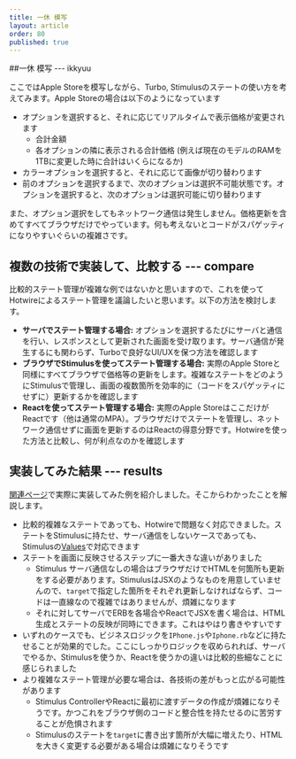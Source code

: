 ```yaml
---
title: 一休 模写
layout: article
order: 80
published: true
---
```


##一休 模写 --- ikkyuu

ここではApple Storeを模写しながら、Turbo, Stimulusのステートの使い方を考えてみます。Apple Storeの場合は以下のようになっています

* オプションを選択すると、それに応じてリアルタイムで表示価格が変更されます
    * 合計金額
    * 各オプションの隣に表示される合計価格 (例えば現在のモデルのRAMを1TBに変更した時に合計はいくらになるか)
* カラーオプションを選択すると、それに応じて画像が切り替わります
* 前のオプションを選択するまで、次のオプションは選択不可能状態です。オプションを選択すると、次のオプションは選択可能に切り替わります

また、オプション選択をしてもネットワーク通信は発生しません。価格更新を含めてすべてブラウザだけでやっています。何も考えないとコードがスパゲッティになりやすいぐらいの複雑さです。

## 複数の技術で実装して、比較する --- compare

比較的ステート管理が複雑な例ではないかと思いますので、これを使ってHotwireによるステート管理を議論したいと思います。以下の方法を検討します。

* **サーバでステート管理する場合:** オプションを選択するたびにサーバと通信を行い、レスポンスとして更新された画面を受け取ります。サーバ通信が発生するにも関わらず、Turboで良好なUI/UXを保つ方法を確認します
* **ブラウザでStimulusを使ってステート管理する場合:** 実際のApple Storeと同様にすべてブラウザで価格等の更新をします。複雑なステートをどのようにStimulusで管理し、画面の複数箇所を効率的に（コードをスパゲッティにせずに）更新するかを確認します
* **Reactを使ってステート管理する場合:** 実際のApple StoreはここだけがReactです（他は通常のMPA）。ブラウザだけでステートを管理し、ネットワーク通信せずに画面を更新するのはReactの得意分野です。Hotwireを使った方法と比較し、何が利点なのかを確認します

## 実装してみた結果 --- results

[関連ページ](#related-pages)で実際に実装してみた例を紹介しました。そこからわかったことを解説します。

* 比較的複雑なステートであっても、Hotwireで問題なく対応できました。ステートをStimulusに持たせ、サーバ通信をしないケースであっても、Stimulusの[Values](https://stimulus.hotwired.dev/reference/values)で対応できます
* ステートを画面に反映させるステップに一番大きな違いがありました
    * Stimulus サーバ通信なしの場合はブラウザだけでHTMLを何箇所も更新をする必要があります。StimulusはJSXのようなものを用意していませんので、`target`で指定した箇所をそれぞれ更新しなければならず、コードは一直線なので複雑ではありませんが、煩雑になります
    * それに対してサーバでERBを各場合やReactでJSXを書く場合は、HTML生成とステートの反映が同時にできます。これはやはり書きやすいです
* いずれのケースでも、ビジネスロジックを`IPhone.js`や`Iphone.rb`などに持たせることが効果的でした。ここにしっかりロジックを収められれば、サーバでやるか、Stimulusを使うか、Reactを使うかの違いは比較的些細なことに感じられました
* より複雑なステート管理が必要な場合は、各技術の差がもっと広がる可能性があります
    * Stimulus ControllerやReactに最初に渡すデータの作成が煩雑になりそうです。かつこれをブラウザ側のコードと整合性を持たせるのに苦労することが危惧されます
    * Stimulusのステートを`target`に書き出す箇所が大幅に増えたり、HTMLを大きく変更する必要がある場合は煩雑になりそうです
